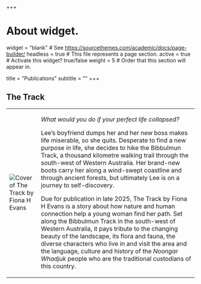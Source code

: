 +++
# About widget.
widget = "blank"  # See https://sourcethemes.com/academic/docs/page-builder/
headless = true  # This file represents a page section.
active = true  # Activate this widget? true/false
weight = 5  # Order that this section will appear in.

title = "Publications"
subtitle = ""
+++


## The Track

<table>
<tr>
<td> <img src = "cover.jpg"
     alt = "Cover of The Track by Fiona H Evans">
</td>
<td>

<i>What would you do if your perfect life collapsed?</i>


Lee’s boyfriend dumps her and her new boss makes life miserable, so she quits. Desperate to find a new purpose in life, she decides to hike the Bibbulmun Track, a thousand kilometre walking trail through the south-west of Western Australia. Her brand-new boots carry her along a wind-swept coastline and through ancient forests, but ultimately Lee is on a journey to self-discovery. 

Due for publication in late 2025, The Track by Fiona H Evans is a story about how nature and human connection help a young woman find her path. Set along the Bibbulmun Track in the south-west of Western Australia, it pays tribute to the changing beauty of the landscape, its flora and fauna, the diverse characters who live in and visit the area and the language, culture and history of the <i>Noongar Whadjuk</i> people who are the traditional custodians of this country.

</td>
</table>
